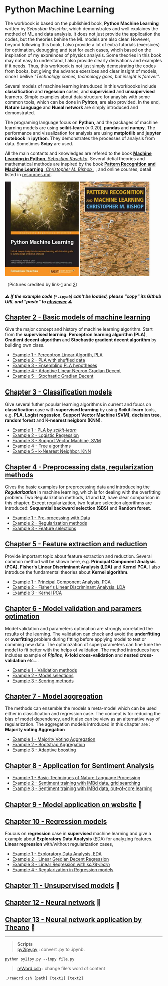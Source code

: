 # Python Machine Learning
The workbook is based on the publishied book, **Python Machine Learning**  written by *Sebastian Raschka*, which demonstrates and well explaines the mothed of ML and data analysis. It does not just provide the application the codes, but the theories behine the ML models are also clear. However, beyond following this book, I also provide a lot of extra tutorials (exersices) for optimation, debugging and test for each cases, whcih based on the inspiration of my expreinces of physics analysis. Some theories in this book may not easy to understand, I also provide clearly derivations and examples if it needs. Thus, this workbook is not just simply demostrating the codes from books, but giving the advance exersices and clear insight of models, since I beilive *"Technology comes, technology goes, but insight is forever"*.

Several models of machine learning intruduced in this workbooks include  **classification** and **regession** cases, and **supervisied** and **unsupervised** learners. Simple examples about data structure for anaylsis with some common tools, which can be done in **Pyhton**, are also provided. In the end, **Nature Language** and **Nueal network** are simply introduced and demonstrated.

The programing language focus on **Python**, and the packages of machine learning models are using **scikit-learn** (v 0.20), **pandas** and **numpy**. The performance and visualization for analysis are using **matplotlib** and **jupyter notebook** in **ipython**. They demonstrates the processes of analysis from data. Sometimes **Scipy** are used.

All the main contants and knowledges are refered to the book [**Machine Learning in Python**, *Sebastian Raschka*](https://sebastianraschka.com/books.html). Several detial theories and mathematical methods are inspired by the book [**Pattern Recognition and Machine Learning**, *Christopher M. Bishop* ](https://books.google.com.tw/books/about/Pattern_Recognition_and_Machine_Learning.html?id=kTNoQgAACAAJ&source=kp_cover&redir_esc=y), , and online courses, detail listed in [resources.md](resources.md).

<img src="../doc/Python_Machine_Learning_RS.jpeg" height="300"> <img src="../doc/Pattern_Recognition_and_Machine_Learning_Bishop.jpeg"  height="300">

（Pictures credited by link-[1](https://books.google.com.tw/books/about/Python_Machine_Learning.html?id=GOVOCwAAQBAJ&source=kp_cover&redir_esc=y) and [2](https://books.google.com.tw/books/about/Pattern_Recognition_and_Machine_Learning.html?id=kTNoQgAACAAJ&source=kp_cover&redir_esc=y)）

##### :warning: If the example code (`*.ipynb`) can't be loaded, please *"copy"* its Github URL and *"paste"* to [nbviewer](https://nbviewer.jupyter.org) :warning:

## [Chapter 2 - Basic models of machine learning ](Chapter_02/README.md)
Give the major concept and history of machine learning algorithm. Start from the **supervised learning**: **Perceptron learning algorithm (PLA)**, **Gradient decent algorithm** and **Stochastic gradient decent algorithm** by building own class.
* [Example 1 - Perceptron Linear Algorith, PLA](https://nbviewer.jupyter.org/github/juifa-tsai/workbook_MachineLearning/blob/master/Python_Machine_Learning_RS/Chapter_02/example_01_PLA.ipynb?flush_cache=true)
* [Example 2 - PLA with shuffled data](https://nbviewer.jupyter.org/github/juifa-tsai/workbook_MachineLearning/blob/master/Python_Machine_Learning_RS/Chapter_02/example_02_PLA.ipynb?flush_cache=true)
* [Example 3 - Ensembling PLA hypotheses](https://nbviewer.jupyter.org/github/juifa-tsai/workbook_MachineLearning/blob/master/Python_Machine_Learning_RS/Chapter_02/example_03_PLA.ipynb?flush_cache=true)
* [Example 4 - Adaptive Linear Neuron Gradian Decent](https://nbviewer.jupyter.org/github/juifa-tsai/workbook_MachineLearning/blob/master/Python_Machine_Learning_RS/Chapter_02/example_04_AdalineGD.ipynb?flush_cache=true)
* [Example 5 - Stochastic Gradian Decent](https://nbviewer.jupyter.org/github/juifa-tsai/workbook_MachineLearning/blob/master/Python_Machine_Learning_RS/Chapter_02/example_05_StochasticGD.ipynb?flush_cache=true)

## [Chapter 3 - Classification models](Chapter_03/README.md)
Give several futher popular learning algorithms in current and foucs on **classification** case with **supervised learning** by using **Scikit-learn** tools, e.g. **PLA**, **Logist regession**, **Support Vector Machine (SVM)**, **decision tree**, **random forest** and **K-nearest neigbors (KNN)**.
* [Example 1 - PLA by *scikit-learn* ](https://nbviewer.jupyter.org/github/juifa-tsai/workbook_MachineLearning/blob/master/Python_Machine_Learning_RS/Chapter_03/example_01_PLA.ipynb?flush_cache=true)
* [Example 2 - Logistic Regression](https://nbviewer.jupyter.org/github/juifa-tsai/workbook_MachineLearning/blob/master/Python_Machine_Learning_RS/Chapter_03/example_02_LogisticRegression.ipynb?flush_cache=true)
* [Example 3 - Support Vector Machine, SVM](https://nbviewer.jupyter.org/github/juifa-tsai/workbook_MachineLearning/blob/master/Python_Machine_Learning_RS/Chapter_03/example_03_SVM.ipynb?flush_cache=true)
* [Example 4 - Tree algorithms](https://nbviewer.jupyter.org/github/juifa-tsai/workbook_MachineLearning/blob/master/Python_Machine_Learning_RS/Chapter_03/example_04_TreeAlgorithms.ipynb?flush_cache=true)
* [Example 5 - k-Nearest Neighbor, KNN](https://nbviewer.jupyter.org/github/juifa-tsai/workbook_MachineLearning/blob/master/Python_Machine_Learning_RS/Chapter_03/example_05_KNN.ipynb?flush_cache=true)

## [Chapter 4 - Preprocessing data, regularization methods](Chapter_04/README.md)
Gives the basic examples for preprocessing data and introduceing the ***Regularization*** in machine learning, which is for dealing with the overfitting problem. Two Regularization methods, **L1** and **L2**, have clear comparison in this chapter. Except regularization, two feature selection algorithms are introduced: **Sequential backward selection (SBS)** and **Random forest**.

* [Example 1 - Pre-processing with Data](https://nbviewer.jupyter.org/github/juifa-tsai/workbook_MachineLearning/blob/master/Python_Machine_Learning_RS/Chapter_04/example_01_Preprocessing.ipynb?flush_cache=true)
* [Example 2 - Regularization methods](https://nbviewer.jupyter.org/github/juifa-tsai/workbook_MachineLearning/blob/master/Python_Machine_Learning_RS/Chapter_04/example_02_Regularization.ipynb?flush_cache=true)
* [Example 3 - Feature selections](https://nbviewer.jupyter.org/github/juifa-tsai/workbook_MachineLearning/blob/master/Python_Machine_Learning_RS/Chapter_04/example_03_FeatureSelection.ipynb?flush_cache=true)

## [Chapter 5 - Feature extraction and reduction](Chapter_05/README.md)
Provide important topic about feature extraction and reduction. Several common method will be shown here, e.g. **Principal Component Analysis (PCA)**, **Fisher's Linear Discriminant Analysis (LDA)** and **Kernel PCA**. I also introduce the fundamental theories about **Kernel algorithm**.

* [Example 1 - Principal Component Analysis, PCA](https://nbviewer.jupyter.org/github/juifa-tsai/workbook_MachineLearning/blob/master/Python_Machine_Learning_RS/Chapter_05/example_01_PCA.ipynb?flush_cache=true)
* [Example 2 - Fisher's Linear Discriminant Analysis, LDA](https://nbviewer.jupyter.org/github/juifa-tsai/workbook_MachineLearning/blob/master/Python_Machine_Learning_RS/Chapter_05/example_02_FisherLDA.ipynb?flush_cache=true)
* [Example 3 - Kernel PCA](https://nbviewer.jupyter.org/github/juifa-tsai/workbook_MachineLearning/blob/master/Python_Machine_Learning_RS/Chapter_05/example_03_KernelPCA.ipynb?flush_cache=true)


## [Chapter 6 - Model validation and paramers optimation](Chapter_06/README.md)
Model validation and parameters optimation are strongly correlatied the results of the learning. The validation can check and avoid the **underfitting** or **overfitting** problem during fitting before applying model to test or comming new data. The optimazation of superparameters can fine tune the model to fit better with the helps of validation. The method introduces here includes example of ***Pipline***, **K-fold cross-validation** and **nested cross-validation** etc....   

* [Example 1 - Validation methods](https://nbviewer.jupyter.org/github/juifa-tsai/workbook_MachineLearning/blob/master/Python_Machine_Learning_RS/Chapter_06/example_01_validations.ipynb?flush_cache=true)
* [Example 2 - Model selections](https://nbviewer.jupyter.org/github/juifa-tsai/workbook_MachineLearning/blob/master/Python_Machine_Learning_RS/Chapter_06/example_02_optimations.ipynb?flush_cache=true)
* [Example 3 - Scoring methods](https://nbviewer.jupyter.org/github/juifa-tsai/workbook_MachineLearning/blob/master/Python_Machine_Learning_RS/Chapter_06/example_03_scoringMethods.ipynb?flush_cache=true)

## [Chapter 7 - Model aggregation](Chapter_07/README.md)
The methods can ensemble the models a meta-model which can be used either in classification and regression case. The concept is for reducing the bias of model dependency, and it also can be view as an alternative way of regularization. The aggregation models introduced in this chapter are : **Majority voting Aggregation**

* [Example 1 - Majority Voting Aggregation](https://nbviewer.jupyter.org/github/juifa-tsai/workbook_MachineLearning/blob/master/Python_Machine_Learning_RS/Chapter_07/example_01_majorityVote.ipynb?flush_cache=true)
* [Example 2 - Bootstrap Aggregation](https://nbviewer.jupyter.org/github/juifa-tsai/workbook_MachineLearning/blob/master/Python_Machine_Learning_RS/Chapter_07/example_02_bootstrap.ipynb?flush_cache=true)
* [Example 3 - Adaptive boosting](https://nbviewer.jupyter.org/github/juifa-tsai/workbook_MachineLearning/blob/master/Python_Machine_Learning_RS/Chapter_07/example_03_adaBoost.ipynb?flush_cache=true)

## [Chapter 8 - Application for Sentiment Analysis](Chapter_08/README.md)

* [Example 1 - Basic Techniques of Nature Language Processing](https://nbviewer.jupyter.org/github/juifa-tsai/workbook_MachineLearning/blob/master/Python_Machine_Learning_RS/Chapter_08/example_01_basicNLP.ipynb?flush_cache=true)
* [Example 2 - Sentiment training with IMBd data, grid searching](https://nbviewer.jupyter.org/github/juifa-tsai/workbook_MachineLearning/blob/master/Python_Machine_Learning_RS/Chapter_08/example_02_gridSearch.ipynb?flush_cache=true)
* [Example 3 - Sentiment training with IMBd data, out-of-core learning](https://nbviewer.jupyter.org/github/juifa-tsai/workbook_MachineLearning/blob/master/Python_Machine_Learning_RS/Chapter_08/example_03_outofcore.ipynb?flush_cache=true)

## [Chapter 9 - Model application on website](Chapter_09/README.md) :construction:

## [Chapter 10 - Regression models ](Chapter_10/README.md)
Foucus on **regression** case in **supervised** machine learning and give a example about **Exploratory Data Analysis** (EDA) for analyzing features. **Linear regression** with/without regularization cases,  
* [Example 1 - Exploratory Data Analysis, EDA](https://nbviewer.jupyter.org/github/juifa-tsai/workbook_MachineLearning/blob/master/Python_Machine_Learning_RS/Chapter_10/example_01_EDA.ipynb?flush_cache=true)
* [Example 2 - Linear Gredian Decent Regression ](https://nbviewer.jupyter.org/github/juifa-tsai/workbook_MachineLearning/blob/master/Python_Machine_Learning_RS/Chapter_10/example_02_LinearRegressionGD.ipynb?flush_cache=true)
* [Example 3 - Linear Regression with *scikit-learn*](https://nbviewer.jupyter.org/github/juifa-tsai/workbook_MachineLearning/blob/master/Python_Machine_Learning_RS/Chapter_10/example_03_LinearRegressionSkLearn.ipynb?flush_cache=true)
* [Example 4 - Regularization in Regression models](https://nbviewer.jupyter.org/github/juifa-tsai/workbook_MachineLearning/blob/master/Python_Machine_Learning_RS/Chapter_10/example_04_regularization_regression.ipynb?flush_cache=true)

## [Chapter 11 - Unsupervised models](Chapter_11) :construction:

## [Chapter 12 - Neural network](Chapter_12) :construction:

## [Chapter 13 - Neural network application by Theano](Chapter_13) :construction:

---
> **Scripts** \
> [py2ipy.py](py2ipy.py) : convert .py to .ipynb.  
  ```
  python py2ipy.py --inpy file.py
  ```
> [reWord.csh](reWord.csh) : change file's word of content
  ```
  ./reWord.csh [path] [text1] [text2]
  ```
